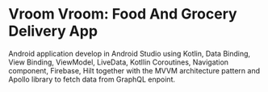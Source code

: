 # Vroom Vroom: Food And Grocery Delivery App

Android application develop in Android Studio using Kotlin, Data Binding, View Binding, ViewModel, LiveData, Kotllin Coroutines, Navigation component, Firebase, Hilt together with the MVVM architecture pattern and Apollo library to fetch data from GraphQL enpoint.
